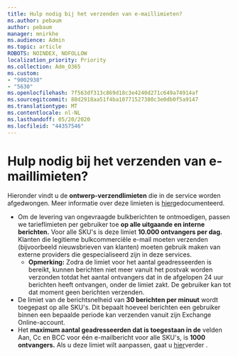 ```yaml
---
title: Hulp nodig bij het verzenden van e-maillimieten?
ms.author: pebaum
author: pebaum
manager: mnirkhe
ms.audience: Admin
ms.topic: article
ROBOTS: NOINDEX, NOFOLLOW
localization_priority: Priority
ms.collection: Adm_O365
ms.custom:
- "9002938"
- "5630"
ms.openlocfilehash: 7f563df313c869d18c3e4240d271c649a74914af
ms.sourcegitcommit: 88d2918aa51f4ba10771527380c3e0db0f5a9147
ms.translationtype: MT
ms.contentlocale: nl-NL
ms.lasthandoff: 05/20/2020
ms.locfileid: "44357546"
---
```

# <a name="need-help-with-email-sending-limits"></a>Hulp nodig bij het verzenden van e-maillimieten?

Hieronder vindt u de **ontwerp-verzendlimieten** die in de service worden afgedwongen. Meer informatie over deze limieten is [hier](https://docs.microsoft.com/office365/servicedescriptions/exchange-online-service-description/exchange-online-limits#receiving-and-sending-limits)gedocumenteerd.

- Om de levering van ongevraagde bulkberichten te ontmoedigen, passen we tarieflimieten per gebruiker toe **op alle uitgaande en interne berichten.** Voor alle SKU's is deze limiet **10.000 ontvangers per dag.**  Klanten die legitieme bulkcommerciële e-mail moeten verzenden (bijvoorbeeld nieuwsbrieven van klanten) moeten gebruik maken van externe providers die gespecialiseerd zijn in deze services.
    - **Opmerking:** Zodra de limiet voor het aantal geadresseerden is bereikt, kunnen berichten niet meer vanuit het postvak worden verzonden totdat het aantal ontvangers dat in de afgelopen 24 uur berichten heeft ontvangen, onder de limiet zakt. De gebruiker kan tot dat moment geen berichten verzenden.
- De limiet van de berichtsnelheid van **30 berichten per minuut** wordt toegepast op alle SKU's. Dit bepaalt hoeveel berichten een gebruiker binnen een bepaalde periode kan verzenden vanuit zijn Exchange Online-account.
- Het **maximum aantal geadresseerden dat is toegestaan in de** velden Aan, Cc en BCC voor één e-mailbericht voor alle SKU's, is **1000 ontvangers.** Als u deze limiet wilt aanpassen, gaat u [hier](https://techcommunity.microsoft.com/t5/exchange-team-blog/customizable-recipient-limits-in-office-365/ba-p/1183228)verder .
